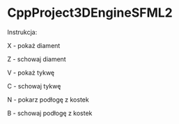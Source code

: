 # CppProject3DEngineSFML2

Instrukcja:


X - pokaż diament

Z - schowaj diament


V - pokaż tykwę

C - schowaj tykwę


N - pokarz podłogę z kostek

B - schowaj podłogę z kostek
